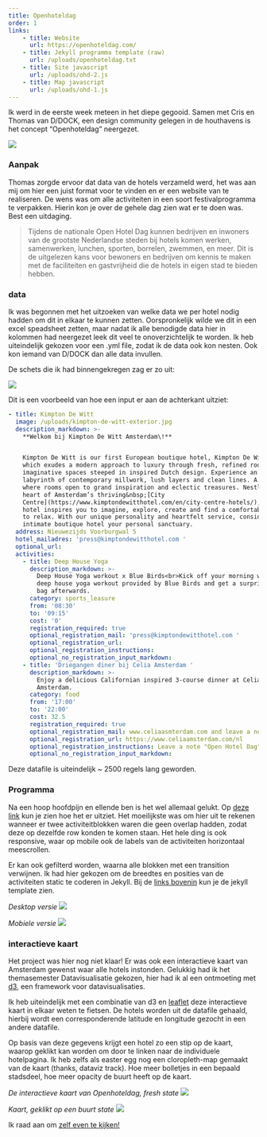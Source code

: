 ```yaml
---
title: Openhoteldag
order: 1
links: 
    - title: Website
      url: https://openhoteldag.com/
    - title: Jekyll programma template (raw)
      url: /uploads/openhoteldag.txt
    - title: Site javascript
      url: /uploads/ohd-2.js
    - title: Map javascript
      url: /uploads/ohd-1.js
---
```


Ik werd in de eerste week meteen in het diepe gegooid. Samen met Cris en Thomas van D/DOCK, een design community gelegen in de houthavens is het concept “Openhoteldag” neergezet. 

![](/uploads/openhoteldag-2.png)

### Aanpak

Thomas zorgde ervoor dat data van de hotels verzameld werd, het was aan mij om hier een juist format voor te vinden en er een website van te realiseren. De wens was om alle activiteiten in een soort festivalprogramma te verpakken. Hierin kon je over de gehele dag zien wat er te doen was. Best een uitdaging. 

> Tijdens de nationale Open Hotel Dag kunnen bedrijven en inwoners van de grootste Nederlandse steden bij hotels komen werken, samenwerken, lunchen, sporten, borrelen, zwemmen, en meer. Dit is de uitgelezen kans voor bewoners en bedrijven om kennis te maken met de faciliteiten en gastvrijheid die de hotels in eigen stad te bieden hebben.
> 

### data 
Ik was begonnen met het uitzoeken van welke data we per hotel nodig hadden om dit in elkaar te kunnen zetten. Oorspronkelijk wilde we dit in een excel speadsheet zetten, maar nadat ik alle benodigde data hier in kolommen had neergezet leek dit veel te onoverzichtelijk te worden. Ik heb uiteindelijk gekozen voor een .yml file, zodat ik de data ook kon nesten. Ook kon iemand van D/DOCK dan alle data invullen. 

De schets die ik had binnengekregen zag er zo uit:  

![](/uploads/openhoteldag-1.png)

Dit is een voorbeeld van hoe een input er aan de achterkant uitziet:

```yml
- title: Kimpton De Witt
  image: /uploads/kimpton-de-witt-exterior.jpg
  description_markdown: >-
    **Welkom bij Kimpton De Witt Amsterdam\!**


    Kimpton De Witt is our first European boutique hotel, Kimpton De Witt Hotel,
    which exudes a modern approach to luxury through fresh, refined rooms and
    imaginative spaces steeped in inspired Dutch design. Experience an immersive
    labyrinth of contemporary millwork, lush layers and clean lines. A journey
    where rooms open to grand inspiration and eclectic treasures. Nestled in the
    heart of Amsterdam’s thriving&nbsp;[City
    Centre](https://www.kimptondewitthotel.com/en/city-centre-hotels/), our
    hotel inspires you to imagine, explore, create and find a comfortable place
    to relax. With our unique personality and heartfelt service, consider our
    intimate boutique hotel your personal sanctuary.
  address: Nieuwezijds Voorburgwal 5
  hotel_mailadres: 'press@kimptondewitthotel.com '
  optional_url:
  activities:
    - title: Deep House Yoga
      description_markdown: >-
        Deep House Yoga workout x Blue Birds<br>Kick off your morning with a
        deep house yoga workout provided by Blue Birds and get a surprise goodie
        bag afterwards.
      category: sports_leasure
      from: '08:30'
      to: '09:15'
      cost: '0'
      registration_required: true
      optional_registration_mail: 'press@kimptondewitthotel.com '
      optional_registration_url:
      optional_registration_instructions:
      optional_no_registration_input_markdown:
    - title: 'Driegangen diner bij Celia Amsterdam '
      description_markdown: >-
        Enjoy a delicious Californian inspired 3-course dinner at Celia
        Amsterdam.
      category: food
      from: '17:00'
      to: '22:00'
      cost: 32.5
      registration_required: true
      optional_registration_mail: www.celiaasmterdam.com and leave a note 'Open Hotel Dag'
      optional_registration_url: https://www.celiaamsterdam.com/nl
      optional_registration_instructions: Leave a note "Open Hotel Dag"
      optional_no_registration_input_markdown:

```

Deze datafile is uiteindelijk ~ 2500 regels lang geworden.

### Programma

Na een hoop hoofdpijn en ellende ben is het wel allemaal gelukt. Op [deze link](https://openhoteldag.com/programma) kun je zien hoe het er uitziet. Het moeilijkste was om hier uit te rekenen wanneer er twee activiteitblokken waren die geen overlap hadden, zodat deze op dezelfde row konden te komen staan. Het hele ding is ook responsive, waar op mobile ook de labels van de activiteiten horizontaal meescrollen. 

Er kan ook gefilterd worden, waarna alle blokken met een transition verwijnen. Ik had hier gekozen om de breedtes en posities van de activiteiten static te coderen in Jekyll. Bij de [links bovenin](#top) kun je de jekyll template zien. 

_Desktop versie_
![](/uploads/ohd-3.png)

_Mobiele versie_
![](/uploads/ohd-4.png)

### interactieve kaart

Het project was hier nog niet klaar! Er was ook een interactieve kaart van Amsterdam gewenst waar alle hotels instonden. Gelukkig had ik het themasemester Datavisualisatie gekozen, hier had ik al een ontmoeting met [d3](https://d3js.org/), een framework voor datavisualisaties. 

Ik heb uiteindelijk met een combinatie van d3 en [leaflet](https://leafletjs.com/) deze interactieve kaart in elkaar weten te fietsen. De hotels worden uit de datafile gehaald, hierbij wordt een corresponderende latitude en longitude gezocht in een andere datafile. 

Op basis van deze gegevens krijgt een hotel zo een stip op de kaart, waarop geklikt kan worden om door te linken naar de individuele hotelpagina. Ik heb zelfs als easter egg nog een cloropleth-map gemaakt van de kaart (thanks, dataviz track). Hoe meer bolletjes in een bepaald stadsdeel, hoe meer opacity de buurt heeft op de kaart.

_De interactieve kaart van Openhoteldag, fresh state_
![](/uploads/ohd-5.png)

_Kaart, geklikt op een buurt state_
![](/uploads/ohd-6.png)

Ik raad aan om [zelf even te kijken!](https://openhoteldag.com/hotels#scroll_to_map)